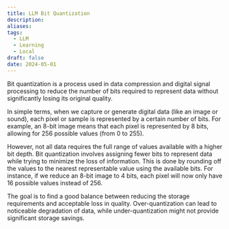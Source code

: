 ```yaml
---
title: LLM Bit Quantization
description: 
aliases: 
tags:
  - LLM
  - Learning
  - Local
draft: false
date: 2024-05-01
---
```



Bit quantization is a process used in data compression and digital signal processing to reduce the number of bits required to represent data without significantly losing its original quality.

In simple terms, when we capture or generate digital data (like an image or sound), each pixel or sample is represented by a certain number of bits. For example, an 8-bit image means that each pixel is represented by 8 bits, allowing for 256 possible values (from 0 to 255).

However, not all data requires the full range of values available with a higher bit depth. Bit quantization involves assigning fewer bits to represent data while trying to minimize the loss of information. This is done by rounding off the values to the nearest representable value using the available bits. For instance, if we reduce an 8-bit image to 4 bits, each pixel will now only have 16 possible values instead of 256.

The goal is to find a good balance between reducing the storage requirements and acceptable loss in quality. Over-quantization can lead to noticeable degradation of data, while under-quantization might not provide significant storage savings.